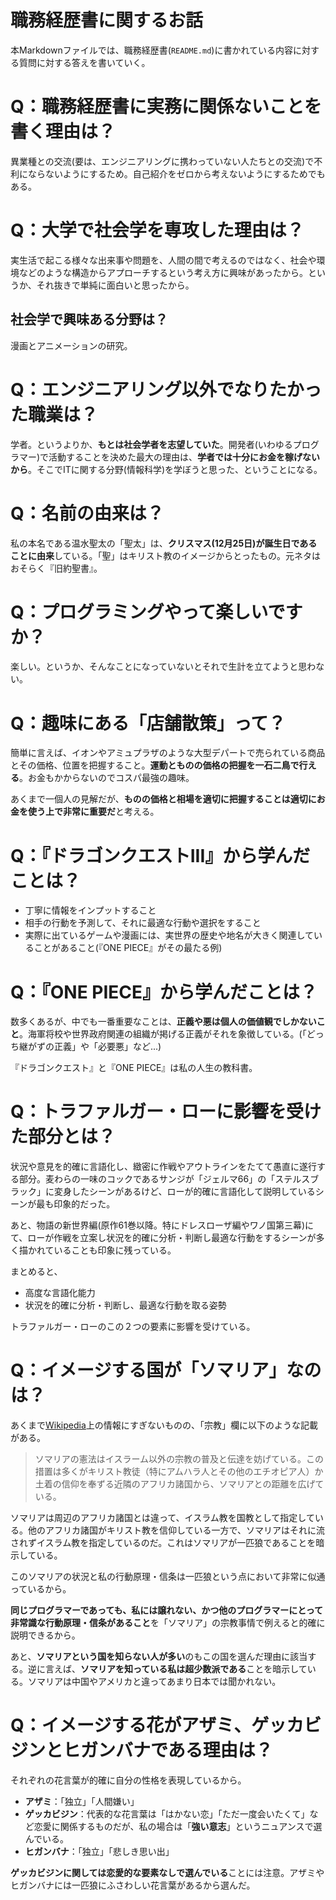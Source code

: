 # 職務経歴書に関するお話

本Markdownファイルでは、職務経歴書(`README.md`)に書かれている内容に対する質問に対する答えを書いていく。

# Q：職務経歴書に実務に関係ないことを書く理由は？

異業種との交流(要は、エンジニアリングに携わっていない人たちとの交流)で不利にならないようにするため。自己紹介をゼロから考えないようにするためでもある。

# Q：大学で社会学を専攻した理由は？

実生活で起こる様々な出来事や問題を、人間の間で考えるのではなく、社会や環境などのような構造からアプローチするという考え方に興味があったから。というか、それ抜きで単純に面白いと思ったから。

## 社会学で興味ある分野は？

漫画とアニメーションの研究。

# Q：エンジニアリング以外でなりたかった職業は？

学者。というよりか、**もとは社会学者を志望していた**。開発者(いわゆるプログラマー)で活動することを決めた最大の理由は、**学者では十分にお金を稼げないから**。そこでITに関する分野(情報科学)を学ぼうと思った、ということになる。

# Q：名前の由来は？

私の本名である温水聖太の「聖太」は、**クリスマス(12月25日)が誕生日であることに由来**している。「聖」はキリスト教のイメージからとったもの。元ネタはおそらく『旧約聖書』。

# Q：プログラミングやって楽しいですか？

楽しい。というか、そんなことになっていないとそれで生計を立てようと思わない。

# Q：趣味にある「店舗散策」って？

簡単に言えば、イオンやアミュプラザのような大型デパートで売られている商品とその価格、位置を把握すること。**運動とものの価格の把握を一石二鳥で行える**。お金もかからないのでコスパ最強の趣味。

あくまで一個人の見解だが、**ものの価格と相場を適切に把握することは適切にお金を使う上で非常に重要だ**と考える。

# Q：『ドラゴンクエストIII』から学んだことは？

* 丁寧に情報をインプットすること
* 相手の行動を予測して、それに最適な行動や選択をすること
* 実際に出ているゲームや漫画には、実世界の歴史や地名が大きく関連していることがあること(『ONE PIECE』がその最たる例)

# Q：『ONE PIECE』から学んだことは？

数多くあるが、中でも一番重要なことは、**正義や悪は個人の価値観でしかないこと**。海軍将校や世界政府関連の組織が掲げる正義がそれを象徴している。(「どっち継がずの正義」や「必要悪」など...)

『ドラゴンクエスト』と『ONE PIECE』は私の人生の教科書。

# Q：トラファルガー・ローに影響を受けた部分とは？

状況や意見を的確に言語化し、緻密に作戦やアウトラインをたてて愚直に遂行する部分。麦わらの一味のコックであるサンジが「ジェルマ66」の「ステルスブラック」に変身したシーンがあるけど、ローが的確に言語化して説明しているシーンが最も印象的だった。

あと、物語の新世界編(原作61巻以降。特にドレスローザ編やワノ国第三幕)にて、ローが作戦を立案し状況を的確に分析・判断し最適な行動をするシーンが多く描かれていることも印象に残っている。

まとめると、

* 高度な言語化能力
* 状況を的確に分析・判断し、最適な行動を取る姿勢

トラファルガー・ローのこの２つの要素に影響を受けている。

# Q：イメージする国が「ソマリア」なのは？

あくまで[Wikipedia](https://ja.wikipedia.org/wiki/%E3%82%BD%E3%83%9E%E3%83%AA%E3%82%A2)上の情報にすぎないものの、「宗教」欄に以下のような記載がある。

> ソマリアの憲法はイスラーム以外の宗教の普及と伝達を妨げている。この措置は多くがキリスト教徒（特にアムハラ人とその他のエチオピア人）か土着の信仰を奉ずる近隣のアフリカ諸国から、ソマリアとの距離を広げている。

ソマリアは周辺のアフリカ諸国とは違って、イスラム教を国教として指定している。他のアフリカ諸国がキリスト教を信仰している一方で、ソマリアはそれに流されずイスラム教を指定しているのだ。これはソマリアが一匹狼であることを暗示している。

このソマリアの状況と私の行動原理・信条は一匹狼という点において非常に似通っているから。

**同じプログラマーであっても、私には譲れない、かつ他のプログラマーにとって非常識な行動原理・信条があること**を「ソマリア」の宗教事情で例えると的確に説明できるから。

あと、**ソマリアという国を知らない人が多い**のもこの国を選んだ理由に該当する。逆に言えば、**ソマリアを知っている私は超少数派である**ことを暗示している。ソマリアは中国やアメリカと違ってあまり日本では聞かれない。

# Q：イメージする花がアザミ、ゲッカビジンとヒガンバナである理由は？

それぞれの花言葉が的確に自分の性格を表現しているから。

* **アザミ**：「独立」「人間嫌い」
* **ゲッカビジン**：代表的な花言葉は「はかない恋」「ただ一度会いたくて」など恋愛に関係するものだが、私の場合は「**強い意志**」というニュアンスで選んでいる。
* **ヒガンバナ**：「独立」「悲しき思い出」

**ゲッカビジンに関しては恋愛的な要素なしで選んでいる**ことには注意。アザミやヒガンバナには一匹狼にふさわしい花言葉があるから選んだ。